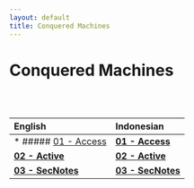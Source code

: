 ```yaml
---
layout: default
title: Conquered Machines
---
```


# Conquered Machines
<br>
<br>

|       English      |     Indonesian    |
|:-------------------|:------------------|
| * ##### [01 - Access](https://takaya1337.github.io/htb/en/01)   | **[01 - Access](https://takaya1337.github.io/htb/id/01)**       |
| **[02 - Active](https://takaya1337.github.io/htb/en/02)**   | **[02 - Active](https://takaya1337.github.io/htb/id/02)**       |
| **[03 - SecNotes](https://takaya1337.github.io/htb/en/03)** | **[03 - SecNotes](https://takaya1337.github.io/htb/id/03)**     |
